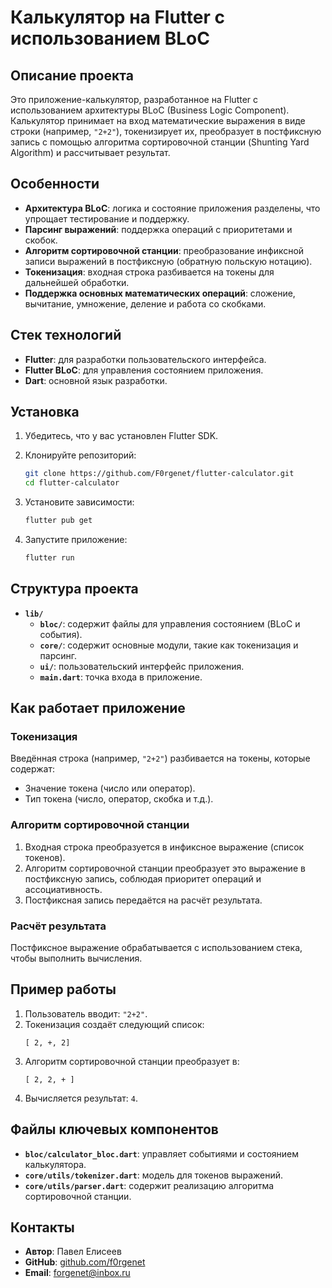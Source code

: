 # Калькулятор на Flutter с использованием BLoC

## Описание проекта

Это приложение-калькулятор, разработанное на Flutter с использованием архитектуры BLoC (Business Logic Component). Калькулятор принимает на вход математические выражения в виде строки (например, `"2+2"`), токенизирует их, преобразует в постфиксную запись с помощью алгоритма сортировочной станции (Shunting Yard Algorithm) и рассчитывает результат.

## Особенности

- **Архитектура BLoC**: логика и состояние приложения разделены, что упрощает тестирование и поддержку.
- **Парсинг выражений**: поддержка операций с приоритетами и скобок.
- **Алгоритм сортировочной станции**: преобразование инфиксной записи выражений в постфиксную (обратную польскую нотацию).
- **Токенизация**: входная строка разбивается на токены для дальнейшей обработки.
- **Поддержка основных математических операций**: сложение, вычитание, умножение, деление и работа со скобками.

## Стек технологий

- **Flutter**: для разработки пользовательского интерфейса.
- **Flutter BLoC**: для управления состоянием приложения.
- **Dart**: основной язык разработки.

## Установка

1. Убедитесь, что у вас установлен Flutter SDK.
2. Клонируйте репозиторий:

   ```bash
   git clone https://github.com/F0rgenet/flutter-calculator.git
   cd flutter-calculator
   ```

3. Установите зависимости:

   ```bash
   flutter pub get
   ```

4. Запустите приложение:

   ```bash
   flutter run
   ```

## Структура проекта

- **`lib/`**
    - **`bloc/`**: содержит файлы для управления состоянием (BLoC и события).
    - **`core/`**: содержит основные модули, такие как токенизация и парсинг.
    - **`ui/`**: пользовательский интерфейс приложения.
    - **`main.dart`**: точка входа в приложение.

## Как работает приложение

### Токенизация

Введённая строка (например, `"2+2"`) разбивается на токены, которые содержат:

- Значение токена (число или оператор).
- Тип токена (число, оператор, скобка и т.д.).

### Алгоритм сортировочной станции

1. Входная строка преобразуется в инфиксное выражение (список токенов).
2. Алгоритм сортировочной станции преобразует это выражение в постфиксную запись, соблюдая приоритет операций и ассоциативность.
3. Постфиксная запись передаётся на расчёт результата.

### Расчёт результата

Постфиксное выражение обрабатывается с использованием стека, чтобы выполнить вычисления.

## Пример работы

1. Пользователь вводит: `"2+2"`.
2. Токенизация создаёт следующий список:
   ```
   [ 2, +, 2]
   ```
3. Алгоритм сортировочной станции преобразует в:
   ```
   [ 2, 2, + ]
   ```
4. Вычисляется результат: `4`.

## Файлы ключевых компонентов

- **`bloc/calculator_bloc.dart`**: управляет событиями и состоянием калькулятора.
- **`core/utils/tokenizer.dart`**: модель для токенов выражений.
- **`core/utils/parser.dart`**: содержит реализацию алгоритма сортировочной станции.

## Контакты

- **Автор**: Павел Елисеев
- **GitHub**: [github.com/f0rgenet](https://github.com/f0rgenet)
- **Email**: [forgenet@inbox.ru](mailto:forgenet@inbox.ru)
